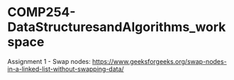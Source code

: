 # COMP254-DataStructuresandAlgorithms_workspace

Assignment 1 - Swap nodes:
https://www.geeksforgeeks.org/swap-nodes-in-a-linked-list-without-swapping-data/
